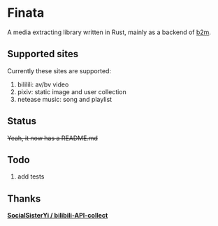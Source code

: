 # Finata

A media extracting library written in Rust, mainly as a backend of [b2m](https://github.com/snylonue/b2m).

## Supported sites
Currently these sites are supported:
1. bililili: av/bv video
2. pixiv: static image and user collection
3. netease music: song and playlist

## Status
~~Yeah, it now has a README.md~~

## Todo
1. add tests

## Thanks
**[SocialSisterYi / bilibili-API-collect](https://github.com/SocialSisterYi/bilibili-API-collect)**